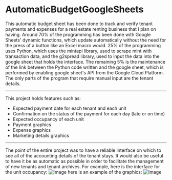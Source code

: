 # AutomaticBudgetGoogleSheets

This automatic budget sheet has been done to track and verify tenant payments and expenses for a real estate renting business that I plan on having. Around 70% of the programming has been done with Google Sheets' dynamic functions, which update automatically without the need for the press of a button like an Excel macro would. 25% of the programming uses Python, which uses the mintapi library, used to scrape mint with transaction data, and the g2spread library, used to input the data into the google sheet that holds the interface. The remaining 5% is the maintenance of the link between the Python code written and the google sheet, which is performed by enabling google sheet's API from the Google Cloud Platform. The only parts of the program that require manual input are the tenant details.

---
This project holds features such as:
- Expected payment date for each tenant and each unit
- Confirmation on the status of the payment for each day (late or on time)
- Expected occupancy of each unit
- Payment graphics
- Expense graphics
- Marketing details graphics
---
The point of the entire project was to have a reliable interface on which to see all of the accounting details of the tenant stays. It would also be useful to have it be as automatic as possible in order to facilitate the management of new tenants and tenant archives.
For example, here is the interface for the unit occupancy:
![Image](https://drive.google.com/file/d/1S2kEIo7GKq-v4mCUU0xmz8UQ7hFN6ghb/view?usp=sharing)
here is an example of the graphics:
![Image](https://drive.google.com/file/d/1NyP9X3oBb7yiPekCJRAADNsERWBQL1E8/view?usp=sharing)
